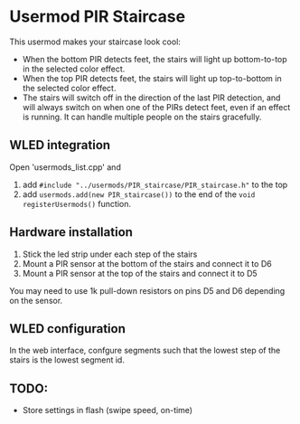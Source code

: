 # Usermod PIR Staircase

This usermod makes your staircase look cool:

- When the bottom PIR detects feet, the stairs will light up bottom-to-top
  in the selected color effect.
- When the top PIR detects feet, the stairs will light up top-to-bottom
  in the selected color effect.
- The stairs will switch off in the direction of the last PIR detection, and
  will always switch on when one of the PIRs detect feet, even if an effect
  is running. It can handle multiple people on the stairs gracefully.

## WLED integration

Open 'usermods_list.cpp' and
1. add `#include "../usermods/PIR_staircase/PIR_staircase.h"` to the top
2. add `usermods.add(new PIR_staircase())` to the end of the `void registerUsermods()` function.

## Hardware installation
1. Stick the led strip under each step of the stairs
2. Mount a PIR sensor at the bottom of the stairs and connect it to D6
3. Mount a PIR sensor at the top of the stairs and connect it to D5

You may need to use 1k pull-down resistors on pins D5 and D6 depending on the sensor.

## WLED configuration
In the web interface, confgure  segments such that the lowest step
of the stairs is the lowest segment id.


## TODO:
- Store settings in flash (swipe speed, on-time)
